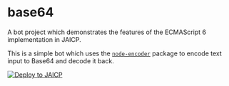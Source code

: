 # base64

A bot project which demonstrates the features of the ECMAScript 6 implementation in JAICP.

This is a simple bot which uses the [`node-encoder`](https://www.npmjs.com/package/node-encoder) package to encode text input to Base64 and decode it back.

[![Deploy to JAICP](https://just-ai.com/img/deploy-to-jaicp.svg)](https://zenbot-dev.just-ai.com/project-create/jaicp/external)
